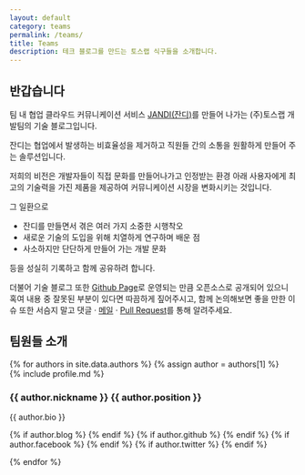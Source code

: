 ```yaml
---
layout: default
category: teams
permalink: /teams/
title: Teams
description: 테크 블로그를 만드는 토스랩 식구들을 소개합니다.
---
```


<section class="teams">
	<h1>반갑습니다</h1>
	<p>팀 내 협업 클라우드 커뮤니케이션 서비스 <a href="https://www.jandi.com" target="_blank">JANDI(잔디)</a>를 만들어 나가는 (주)토스랩 개발팀의 기술 블로그입니다.</p>
	<p>잔디는 협업에서 발생하는 비효율성을 제거하고 직원들 간의 소통을 원활하게 만들어 주는 솔루션입니다.</p>
	<p>저희의 비전은 개발자들이 직접 문화를 만들어나가고 인정받는 환경 아래 사용자에게 최고의 기술력을 가진 제품을 제공하여 커뮤니케이션 시장을 변화시키는 것입니다.</p>
	<p>그 일환으로</p>
	<ul>
		<li>잔디를 만들면서 겪은 여러 가지 소중한 시행착오</li>
		<li>새로운 기술의 도입을 위해 치열하게 연구하며 배운 점</li>
		<li>사소하지만 단단하게 만들어 가는 개발 문화</li>
	</ul>
	<p>등을 성실히 기록하고 함께 공유하려 합니다.</p>
	<p>더불어 기술 블로그 또한 <a href="https://github.com/tosslab/tosslab.github.io" target="_blank">Github Page</a>로 운영되는 만큼 오픈소스로 공개되어 있으니 혹여 내용 중 잘못된 부분이 있다면 따끔하게 짚어주시고, 함께 논의해보면 좋을 만한 이슈 또한 서슴지 말고 댓글 · <a href="mailto:product@tosslab.com">메일</a> · <a href="https://help.github.com/articles/using-pull-requests/" target="_blank">Pull Request</a>를 통해 알려주세요.</p>
	<h1>팀원들 소개</h1>
	{% for authors in site.data.authors %}
	{% assign author = authors[1] %}
	<div class="author">
		{% include profile.md %}
		<h3>
			<span class="author-name">{{ author.nickname }}</span>
			<span class="author-position">{{ author.position }}</span>
		</h3>
		<p class="author-bio">
			{{ author.bio }}
		</p>
		<p class="author-outlink">
		{% if author.blog %}
			<a href="{{ author.blog }}" target="_blank"><i class="fa fa-home icon-blog"></i></a>
		{% endif %}
		{% if author.github %}
			<a href="https://github.com/{{ author.github }}" target="_blank"><i class="fa fa-github icon-github"></i></a>
		{% endif %}
		{% if author.facebook %}
			<a href="https://facebook.com/{{ author.facebook }}" target="_blank"><i class="fa fa-facebook-square icon-facebook"></i></a>
		{% endif %}
		{% if author.twitter %}
			<a href="https://twitter.com/{{ author.twitter }}" target="_blank"><i class="fa fa-twitter-square icon-twitter"></i></a>
		{% endif %}
		</p>
	</div>
	{% endfor %}
</section>
